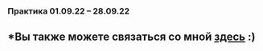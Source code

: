 ### Практика 01.09.22 – 28.09.22

## *Вы также можете связаться со мной [здесь](https://vk.com/nestessia) :)


